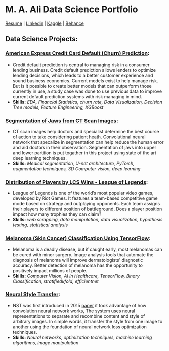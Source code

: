 # M. A. Ali Data Science Portfolio 
[Resume](https://github.com/MightyStud/Data-Science-Portfolio/blob/87762c876a62ffddb50e15e89af087813b6b304a/Resume%20M.%20A.%20SEP%202022.pdf) | [Linkedin](https://www.linkedin.com/in/mohamedahmedx2) | [Kaggle](https://www.kaggle.com/mohamedahmedx2) | [Behance](https://www.behance.net/MightyHammer)
## Data Science Projects:

### **[American Express Credit Card Default (Churn) Prediction](https://www.kaggle.com/code/mohamedahmedx2/amex-clear-concise-eda-xgboost):**
- Credit default prediction is central to managing risk in a consumer lending business. Credit default prediction allows lenders to optimize lending decisions, which leads to a better customer experience and sound business economics. Current models exist to help manage risk. But is it possible to create better models that can outperform those currently in use, a study case was done to use previous data to improve current default prediction systems with risk managing in mind.
 - **Skills:** *EDA, Financial Statistics, churn rate, Data Visualization, Decision Tree models, Feature Engineering, XGBoost*

### **[Segmentation of Jaws from CT Scan Images](https://www.kaggle.com/code/mohamedahmedx2/3d-jaws-segmentation-dicom-files-ai-in-medince?scriptVersionId=91454881):**
- CT scan images help doctors and specialist determine the best course of action to take considering patient heath. Convolutional neural network that specalize in segmentation can help reduce the human error and aid doctors in their observation. Segmentation of jaws into upper and lower partition is put togather in this project using state of the art deep learning techniques.
 - **Skills:** *Medical segmentation, U-net architecture, PyTorch, augmentation techniques, 3D Computer vision, deep learning*

### **[Distribution of Players by LCS Wins - League of Legends](https://www.kaggle.com/code/mohamedahmedx2/players-by-lcs-wins-league-of-legends):**
- League of Legends is one of the world’s most popular video games, developed by Riot Games. It features a team-based competitive game mode based on strategy and outplaying opponents. Each team assigns their players to different position of battleground, Does a player position impact how many trophies they can claim?
 - **Skills:** *web scrapping, data manipulation, data visualization, hypothesis testing, statistical analysis*

### **[Melanoma (Skin Cancer) Classification Using TensorFlow](https://www.kaggle.com/code/mohamedahmedx2/detecting-cancer-lesion?scriptVersionId=105356672):**
- Melanoma is a deadly disease, but if caught early, most melanomas can be cured with minor surgery. Image analysis tools that automate the diagnosis of melanoma will improve dermatologists' diagnostic accuracy. Better detection of melanoma has the opportunity to positively impact millions of people.
 - **Skills:** *Computer Vision, AI in Healthcare, TensorFlow, Binary Classification, stratifiedkfold, efficientnet*

### **[Neural Style Transfer](https://www.kaggle.com/code/mohamedahmedx2/using-ai-to-create-art-neural-style-transfer):**
- NST was first introduced in 2015 [paper](https://arxiv.org/abs/1508.06576) it took advantage of how convolution neural network works, The system uses neural representations to separate and recombine content and style of arbitrary images. In simple words, it transfer the style from one image to another using the foundation of neural network loss optimization techniques.
 - **Skills:** *Neural networks, optimization techniques, machine learning algorithms, image manipulation*
